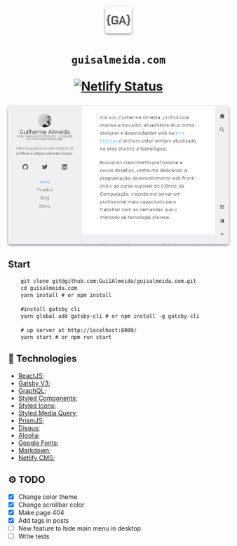 
<p align="center">
  <a href="https://www.guisalmeida.com">
    <img alt="Logo" src="src/images/gui-icon.png" width="60" style="box-shadow: 0 2px 5px rgba(0,0,0,0.5); border-radius: 5px;" />
  </a>
</p>
<h1 align="center">
  <code>guisalmeida.com</code>
  <p align="center">
    <a href="https://app.netlify.com/sites/guisalmeida/deploys">
      <img alt="Netlify Status" src="https://api.netlify.com/api/v1/badges/d5853d6a-fa00-41f5-8bd2-00a57982577e/deploy-status" />
    </a>
  </p>
</h1>

<p align="center">
  <a href="https://www.guisalmeida.com">
    <img alt="Logo" src="static/assets/img/thumb-guisa.png" width="960" style="box-shadow: 0 2px 5px rgba(0,0,0,0.5); border-radius: 5px;" />
  </a>
</p>

## Start
```
    git clone git@github.com:GuiSAlmeida/guisalmeida.com.git
    cd guisalmeida.com
    yarn install # or npm install

    #install gatsby cli
    yarn global add gatsby-cli # or npm install -g gatsby-cli

    # up server at http://localhost:8000/
    yarn start # or npm run start
```

## 🚀 Technologies
- [ReactJS](https://pt-br.reactjs.org/);
- [Gatsby V3](https://www.gatsbyjs.org/);
- [GraphQL](https://graphql.org/);
- [Styled Components](https://styled-components.com/);
- [Styled Icons](https://styled-icons.js.org/);
- [Styled Media Query](https://github.com/morajabi/styled-media-query);
- [PrismJS](https://prismjs.com/);
- [Disqus](https://disqus.com/);
- [Algolia](https://www.algolia.com/);
- [Google Fonts](https://fonts.google.com/);
- [Markdown](https://daringfireball.net/projects/markdown/);
- [Netlify CMS](https://www.netlifycms.org/);


## ⚙️ TODO
* [x] Change color theme
* [x] Change scrollbar color
* [x] Make page 404
* [x] Add tags in posts
* [ ] New feature to hide main menu in desktop
* [ ] Write tests
